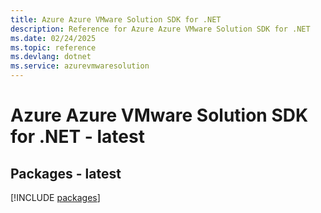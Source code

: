 ```yaml
---
title: Azure Azure VMware Solution SDK for .NET
description: Reference for Azure Azure VMware Solution SDK for .NET
ms.date: 02/24/2025
ms.topic: reference
ms.devlang: dotnet
ms.service: azurevmwaresolution
---
```

# Azure Azure VMware Solution SDK for .NET - latest
## Packages - latest
[!INCLUDE [packages](azure-vmware-solution-index.md)]